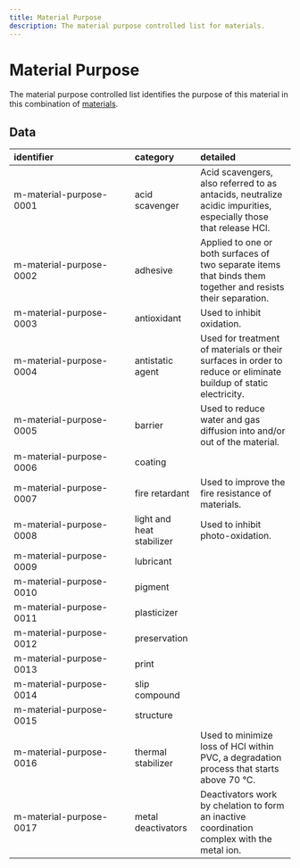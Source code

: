 ```yaml
---
title: Material Purpose
description: The material purpose controlled list for materials.
---
```


# Material Purpose

The material purpose controlled list identifies the purpose of this material in this combination of [materials](../3_Data_Specification/3_2_Materials.md).

## Data
|<div style="width:200px">identifier</div>|category|detailed|
|:-|:-|:-|
|m-material-purpose-0001|acid scavenger|Acid scavengers, also referred to as antacids, neutralize acidic impurities, especially those that release HCl.|
|m-material-purpose-0002|adhesive|Applied to one or both surfaces of two separate items that binds them together and resists their separation.|
|m-material-purpose-0003|antioxidant|Used to inhibit oxidation.|
|m-material-purpose-0004|antistatic agent|Used for treatment of materials or their surfaces in order to reduce or eliminate buildup of static electricity.|
|m-material-purpose-0005|barrier|Used to reduce water and gas diffusion into and/or out of the material.|
|m-material-purpose-0006|coating||
|m-material-purpose-0007|fire retardant|Used to improve the fire resistance of materials.|
|m-material-purpose-0008|light and heat stabilizer|Used to inhibit photo-oxidation.|
|m-material-purpose-0009|lubricant||
|m-material-purpose-0010|pigment||
|m-material-purpose-0011|plasticizer||
|m-material-purpose-0012|preservation||
|m-material-purpose-0013|print||
|m-material-purpose-0014|slip compound||
|m-material-purpose-0015|structure||
|m-material-purpose-0016|thermal stabilizer|Used to minimize loss of HCl within PVC, a degradation process that starts above 70 °C.|
|m-material-purpose-0017|metal deactivators|Deactivators work by chelation to form an inactive coordination complex with the metal ion.|
